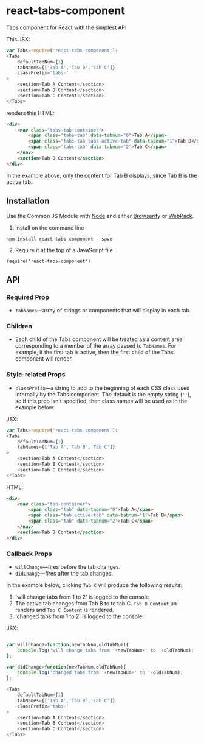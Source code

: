 # react-tabs-component #

Tabs component for React with the simplest API

This JSX:

```js
var Tabs=require('react-tabs-component');
<Tabs
	defaultTabNum={1}
	tabNames={['Tab A','Tab B','Tab C']}
	classPrefix='tabs-'
>
	<section>Tab A Content</section>
	<section>Tab B Content</section>
	<section>Tab C Content</section>
</Tabs>
```

renders this HTML:

```html
<div>
	<nav class="tabs-tab-container">
		<span class="tabs-tab" data-tabnum="0">Tab A</span>
		<span class="tabs-tab tabs-active-tab" data-tabnum="1">Tab B</span>
		<span class="tabs-tab" data-tabnum="2">Tab C</span>
	</nav>
	<section>Tab B Content</section>
</div>
```

In the example above, only the content for Tab B displays, since Tab B is the active tab.

## Installation ##

Use the Common JS Module with [Node](https://nodejs.org/) and either [Browserify](http://browserify.org/) or [WebPack](http://webpack.github.io/). 

1. Install on the command line

`npm install react-tabs-component --save`

2. Require it at the top of a JavaScript file

`require('react-tabs-component')`

## API ##

### Required Prop ###

- `tabNames`—array of strings or components that will display in each tab.

### Children ###

- Each child of the Tabs component will be treated as a content area corresponding to a member of the array passed to `TabNames`. For example, if the first tab is active, then the first child of the Tabs component will render.

### Style-related Props ###

- `classPrefix`—a string to add to the beginning of each CSS class used internally by the Tabs component. The default is the empty string (`''`), so if this prop isn't specified, then class names will be used as in the example below:

JSX:

```js
var Tabs=require('react-tabs-component');
<Tabs
	defaultTabNum={1}
	tabNames={['Tab A','Tab B','Tab C']}
>
	<section>Tab A Content</section>
	<section>Tab B Content</section>
	<section>Tab C Content</section>
</Tabs>
```

HTML:

```html
<div>
	<nav class="tab-container">
		<span class="tab" data-tabnum="0">Tab A</span>
		<span class="tab active-tab" data-tabnum="1">Tab B</span>
		<span class="tab" data-tabnum="2">Tab C</span>
	</nav>
	<section>Tab B Content</section>
</div>
```

### Callback Props ###

- `willChange`—fires before the tab changes. 
- `didChange`—fires after the tab changes.

In the example below, clicking `Tab C` will produce the following results:

1. 'will change tabs from 1 to 2' is logged to the console
2. The active tab changes from Tab B to to tab C. `Tab B Content` un-renders and `Tab C Content` is rendered.
3. 'changed tabs from 1 to 2' is logged to the console

JSX:

```js

var willChange=function(newTabNum,oldTabNum){
	console.log('will change tabs from '+newTabNum+' to '+oldTabNum);
};

var didChange=function(newTabNum,oldTabNum){
	console.log('changed tabs from '+newTabNum+' to '+oldTabNum);
};

<Tabs
	defaultTabNum={1}
	tabNames={['Tab A','Tab B','Tab C']}
	classPrefix='tabs-'
>
	<section>Tab A Content</section>
	<section>Tab B Content</section>
	<section>Tab C Content</section>
</Tabs>
```

